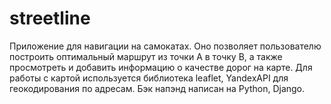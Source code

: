 # streetline
Приложение для навигации на самокатах. Оно позволяет пользователю построить оптимальный маршрут из точки А в точку В, а также просмотреть и добавить информацию о качестве дорог на карте. 
Для работы с картой используется библиотека leaflet, YandexAPI для геокодирования по адресам. Бэк напэнд написан на Python, Django.
